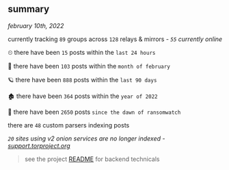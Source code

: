 
## summary
_february 10th, 2022_

currently tracking `89` groups across `128` relays & mirrors - _`55` currently online_

⏲ there have been `15` posts within the `last 24 hours`

🦈 there have been `103` posts within the `month of february`

🪐 there have been `888` posts within the `last 90 days`

🏚 there have been `364` posts within the `year of 2022`

🦕 there have been `2650` posts `since the dawn of ransomwatch`

there are `48` custom parsers indexing posts

_`20` sites using v2 onion services are no longer indexed - [support.torproject.org](https://support.torproject.org/onionservices/v2-deprecation/)_

> see the project [README](https://github.com/thetanz/ransomwatch#ransomwatch--) for backend technicals
